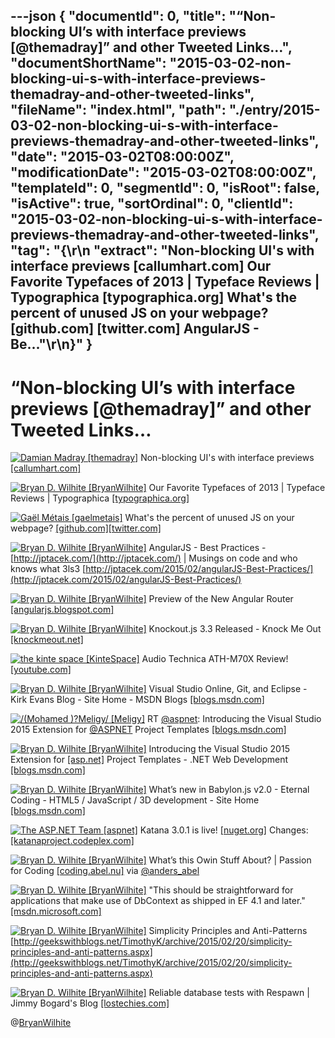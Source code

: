 ---json
{
  "documentId": 0,
  "title": "“Non-blocking UI’s with interface previews [@themadray]” and other Tweeted Links…",
  "documentShortName": "2015-03-02-non-blocking-ui-s-with-interface-previews-themadray-and-other-tweeted-links",
  "fileName": "index.html",
  "path": "./entry/2015-03-02-non-blocking-ui-s-with-interface-previews-themadray-and-other-tweeted-links",
  "date": "2015-03-02T08:00:00Z",
  "modificationDate": "2015-03-02T08:00:00Z",
  "templateId": 0,
  "segmentId": 0,
  "isRoot": false,
  "isActive": true,
  "sortOrdinal": 0,
  "clientId": "2015-03-02-non-blocking-ui-s-with-interface-previews-themadray-and-other-tweeted-links",
  "tag": "{\r\n  \"extract\": \"Non-blocking UI's with interface previews [callumhart.com]        Our Favorite Typefaces of 2013 | Typeface Reviews | Typographica [typographica.org]        What's the percent of unused JS on your webpage? [github.com] [twitter.com]        AngularJS - Be...\"\r\n}"
}
---

# “Non-blocking UI’s with interface previews [@themadray]” and other Tweeted Links…

[<img alt="Damian Madray [themadray]" src="https://songhay.blob.core.windows.net/shared-social-twitter/themadray.jpg">](http://damian.is/ "Damian Madray [themadray]") Non-blocking UI's with interface previews [[callumhart.com]](http://www.callumhart.com/blog/non-blocking-uis-with-interface-previews?utm_content=buffer591f6&utm_medium=social&utm_source=twitter.com&utm_campaign=buffer)

[<img alt="Bryan D. Wilhite [BryanWilhite]" src="https://songhay.blob.core.windows.net/shared-social-twitter/BryanWilhite.jpeg">](http://songhayblog.azurewebsites.net/ "Bryan D. Wilhite [BryanWilhite]") Our Favorite Typefaces of 2013 | Typeface Reviews | Typographica [[typographica.org]](http://typographica.org/features/our-favorite-typefaces-of-2013/)

[<img alt="Gaël Métais [gaelmetais]" src="https://songhay.blob.core.windows.net/shared-social-twitter/gaelmetais.jpg">](http://www.gaelmetais.com/ "Gaël Métais [gaelmetais]") What's the percent of unused JS on your webpage? [[github.com]](https://github.com/gmetais/unusedjs)[[twitter.com]](https://twitter.com/gaelmetais/status/566369156950654976/photo/1)

[<img alt="Bryan D. Wilhite [BryanWilhite]" src="https://songhay.blob.core.windows.net/shared-social-twitter/BryanWilhite.jpeg">](http://songhayblog.azurewebsites.net/ "Bryan D. Wilhite [BryanWilhite]") AngularJS - Best Practices - [http://jptacek.com/](http://jptacek.com/) | Musings on code and who knows what 3ls3 [http://jptacek.com/2015/02/angularJS-Best-Practices/](http://jptacek.com/2015/02/angularJS-Best-Practices/)

[<img alt="Bryan D. Wilhite [BryanWilhite]" src="https://songhay.blob.core.windows.net/shared-social-twitter/BryanWilhite.jpeg">](http://songhayblog.azurewebsites.net/ "Bryan D. Wilhite [BryanWilhite]") Preview of the New Angular Router [[angularjs.blogspot.com]](http://angularjs.blogspot.com/2015/02/preview-of-new-angular-router.html)

[<img alt="Bryan D. Wilhite [BryanWilhite]" src="https://songhay.blob.core.windows.net/shared-social-twitter/BryanWilhite.jpeg">](http://songhayblog.azurewebsites.net/ "Bryan D. Wilhite [BryanWilhite]") Knockout.js 3.3 Released - Knock Me Out [[knockmeout.net]](http://www.knockmeout.net/2015/02/knockout-3-3-released.html)

[<img alt="the kinte space [KinteSpace]" src="https://songhay.blob.core.windows.net/shared-social-twitter/KinteSpace.png">](http://kintespace.com/ "the kinte space [KinteSpace]") Audio Technica ATH-M70X Review! [[youtube.com]](https://www.youtube.com/watch?v=3yoAj-PRsZ0&feature=youtube_gdata)

[<img alt="Bryan D. Wilhite [BryanWilhite]" src="https://songhay.blob.core.windows.net/shared-social-twitter/BryanWilhite.jpeg">](http://songhayblog.azurewebsites.net/ "Bryan D. Wilhite [BryanWilhite]") Visual Studio Online, Git, and Eclipse - Kirk Evans Blog - Site Home - MSDN Blogs [[blogs.msdn.com]](http://blogs.msdn.com/b/kaevans/archive/2015/02/19/visual-studio-online-git-and-eclipse.aspx)

[<img alt="/(Mohamed )?Meligy/ [Meligy]" src="https://songhay.blob.core.windows.net/shared-social-twitter/Meligy.jpeg">](http://gurustop.net/ "/(Mohamed )?Meligy/ [Meligy]") RT [@aspnet](http://twitter.com/aspnet): Introducing the Visual Studio 2015 Extension for [@ASPNET](http://twitter.com/ASPNET) Project Templates [[blogs.msdn.com]](http://blogs.msdn.com/b/webdev/archive/2015/02/08/some-of-asp-net-project-templates-in-vs-2015-are-available-on-vs-gallery.aspx)

[<img alt="Bryan D. Wilhite [BryanWilhite]" src="https://songhay.blob.core.windows.net/shared-social-twitter/BryanWilhite.jpeg">](http://songhayblog.azurewebsites.net/ "Bryan D. Wilhite [BryanWilhite]") Introducing the Visual Studio 2015 Extension for [[asp.net]](http://www.asp.net/) Project Templates - .NET Web Development [[blogs.msdn.com]](http://blogs.msdn.com/b/webdev/archive/2015/02/08/some-of-asp-net-project-templates-in-vs-2015-are-available-on-vs-gallery.aspx)

[<img alt="Bryan D. Wilhite [BryanWilhite]" src="https://songhay.blob.core.windows.net/shared-social-twitter/BryanWilhite.jpeg">](http://songhayblog.azurewebsites.net/ "Bryan D. Wilhite [BryanWilhite]") What’s new in Babylon.js v2.0 - Eternal Coding - HTML5 / JavaScript / 3D development - Site Home [[blogs.msdn.com]](http://blogs.msdn.com/b/eternalcoding/archive/2015/02/18/what-s-new-in-babylon-js-v2-0.aspx)

[<img alt="The ASP.NET Team [aspnet]" src="https://songhay.blob.core.windows.net/shared-social-twitter/aspnet.png">](http://asp.net/ "The ASP.NET Team [aspnet]") Katana 3.0.1 is live! [[nuget.org]](http://www.nuget.org/packages/Microsoft.Owin.Host.SystemWeb/) Changes: [[katanaproject.codeplex.com]](https://katanaproject.codeplex.com/workitem/list/advanced?keyword=&status=All&type=All&priority=All&release=3.0.1&assignedTo=All&component=All&sortField=ReasonClosed&sortDirection=Ascending&reasonClosed=Fixed&size=25)

[<img alt="Bryan D. Wilhite [BryanWilhite]" src="https://songhay.blob.core.windows.net/shared-social-twitter/BryanWilhite.jpeg">](http://songhayblog.azurewebsites.net/ "Bryan D. Wilhite [BryanWilhite]") What’s this Owin Stuff About? | Passion for Coding [[coding.abel.nu]](http://coding.abel.nu/2014/05/whats-this-owin-stuff-about/) via [@anders_abel](http://twitter.com/anders_abel)

[<img alt="Bryan D. Wilhite [BryanWilhite]" src="https://songhay.blob.core.windows.net/shared-social-twitter/BryanWilhite.jpeg">](http://songhayblog.azurewebsites.net/ "Bryan D. Wilhite [BryanWilhite]") "This should be straightforward for applications that make use of DbContext as shipped in EF 4.1 and later." [[msdn.microsoft.com]](https://msdn.microsoft.com/en-us/data/upgradeef6.aspx)

[<img alt="Bryan D. Wilhite [BryanWilhite]" src="https://songhay.blob.core.windows.net/shared-social-twitter/BryanWilhite.jpeg">](http://songhayblog.azurewebsites.net/ "Bryan D. Wilhite [BryanWilhite]") Simplicity Principles and Anti-Patterns [http://geekswithblogs.net/TimothyK/archive/2015/02/20/simplicity-principles-and-anti-patterns.aspx](http://geekswithblogs.net/TimothyK/archive/2015/02/20/simplicity-principles-and-anti-patterns.aspx)

[<img alt="Bryan D. Wilhite [BryanWilhite]" src="https://songhay.blob.core.windows.net/shared-social-twitter/BryanWilhite.jpeg">](http://songhayblog.azurewebsites.net/ "Bryan D. Wilhite [BryanWilhite]") Reliable database tests with Respawn | Jimmy Bogard's Blog [[lostechies.com]](https://lostechies.com/jimmybogard/2015/02/19/reliable-database-tests-with-respawn/)

@[BryanWilhite](https://twitter.com/BryanWilhite)
